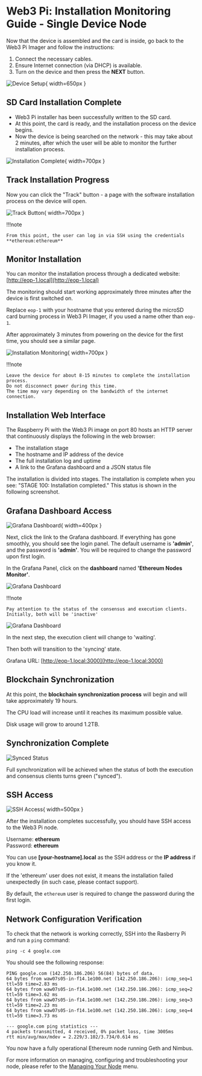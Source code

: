 # Web3 Pi: Installation Monitoring Guide - Single Device Node

Now that the device is assembled and the card is inside, go back to the Web3 Pi Imager and follow the instructions:

1. Connect the necessary cables.
2. Ensure Internet connection (via DHCP) is available.
3. Turn on the device and then press the **NEXT** button.

![Device Setup](../img/single/w3p-inserting.png){ width=650px }

## SD Card Installation Complete


- Web3 Pi installer has been successfully written to the SD card.
- At this point, the card is ready, and the installation process on the device begins.
- Now the device is being searched on the network - this may take about 2 minutes, after which the user will be able to monitor the further installation process.

![Installation Complete](../img/single/w3p-searching.png){ width=700px }

## Track Installation Progress

Now you can click the "Track" button - a page with the software installation process on the device will open.

![Track Button](../img/single/w3p-track.png){ width=700px }

!!!note
    
    From this point, the user can log in via SSH using the credentials **ethereum:ethereum**

## Monitor Installation


You can monitor the installation process through a dedicated website:
[http://eop-1.local](http://eop-1.local)

The monitoring should start working approximately three minutes after the device is first switched on.

Replace `eop-1` with your hostname that you entered during the microSD card burning process in Web3 Pi Imager, if you used a name other than `eop-1`.

After approximately 3 minutes from powering on the device for the first time, you should see a similar page.


![Installation Monitoring](../img/single/install.png){ width=700px }


!!!note

    Leave the device for about 8-15 minutes to complete the installation process.
    Do not disconnect power during this time.
    The time may vary depending on the bandwidth of the internet connection.

## Installation Web Interface

The Raspberry Pi with the Web3 Pi image on port 80 hosts an HTTP server that continuously displays the following in the web browser:

- The installation stage
- The hostname and IP address of the device
- The full installation log and uptime
- A link to the Grafana dashboard and a JSON status file


The installation is divided into stages. The installation is complete when you see: "STAGE 100: Installation completed." This status is shown in the following screenshot.

## Grafana Dashboard Access

![Grafana Dashboard](../img/single/grafana0.png){ width=400px }

Next, click the link to the Grafana dashboard. If everything has gone smoothly, you should see the login panel. The default username is **'admin'**, and the password is **'admin'**. You will be required to change the password upon first login.

In the Grafana Panel, click on the **dashboard** named **'Ethereum Nodes Monitor'**.

![Grafana Dashboard](../img/single/grafana1.png)

!!!note
    
    Pay attention to the status of the consensus and execution clients. Initially, both will be 'inactive'

![Grafana Dashboard](../img/single/grafana2.png)

In the next step, the execution client will change to 'waiting'.

Then both will transition to the 'syncing' state.

Grafana URL: [http://eop-1.local:3000](http://eop-1.local:3000)

## Blockchain Synchronization

At this point, the **blockchain synchronization process** will begin and will take approximately 19 hours.

The CPU load will increase until it reaches its maximum possible value.

Disk usage will grow to around 1.2TB.

## Synchronization Complete

![Synced Status](../img/single/grafana3.png)

Full synchronization will be achieved when the status of both the execution and consensus clients turns green ("synced").

## SSH Access

![SSH Access](../img/single/ssh.png){ width=500px }

After the installation completes successfully, you should have SSH access to the Web3 Pi node.

Username: **ethereum**  
Password: **ethereum**

You can use **[your-hostname].local** as the SSH address or the **IP address** if you know it.

If the 'ethereum' user does not exist, it means the installation failed unexpectedly (in such case, please contact support).

By default, the `ethereum` user is required to change the password during the first login.


## Network Configuration Verification

To check that the network is working correctly, SSH into the Rasberry Pi and run a `ping` command:

```shell
ping -c 4 google.com
```

You should see the following response:

```shell
PING google.com (142.250.186.206) 56(84) bytes of data.
64 bytes from waw07s05-in-f14.1e100.net (142.250.186.206): icmp_seq=1 ttl=59 time=2.83 ms
64 bytes from waw07s05-in-f14.1e100.net (142.250.186.206): icmp_seq=2 ttl=59 time=3.62 ms
64 bytes from waw07s05-in-f14.1e100.net (142.250.186.206): icmp_seq=3 ttl=59 time=2.23 ms
64 bytes from waw07s05-in-f14.1e100.net (142.250.186.206): icmp_seq=4 ttl=59 time=3.73 ms

--- google.com ping statistics ---
4 packets transmitted, 4 received, 0% packet loss, time 3005ms
rtt min/avg/max/mdev = 2.229/3.102/3.734/0.614 ms
```

You now have a fully operational Ethereum node running Geth and Nimbus.

For more information on managing, configuring and troubleshooting your node, please refer to the [Managing Your Node](../../management/ssh.md) menu.

